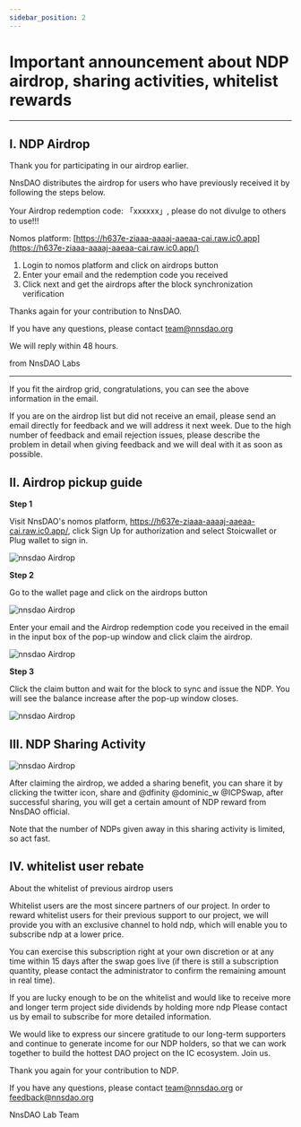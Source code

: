 ```yaml
---
sidebar_position: 2
---
```


# Important announcement about NDP airdrop, sharing activities, whitelist rewards

---

## I. NDP Airdrop

Thank you for participating in our airdrop earlier.

NnsDAO distributes the airdrop for users who have previously received it by following the steps below.

Your Airdrop redemption code: 「xxxxxx」, please do not divulge to others to use!!!

Nomos platform: [https://h637e-ziaaa-aaaaj-aaeaa-cai.raw.ic0.app](https://h637e-ziaaa-aaaaj-aaeaa-cai.raw.ic0.app/)

1. Login to nomos platform and click on airdrops button
2. Enter your email and the redemption code you received
3. Click next and get the airdrops after the block synchronization verification

Thanks again for your contribution to NnsDAO.

If you have any questions, please contact [team@nnsdao.org](mailto:team@nnsdao.org)

We will reply within 48 hours.

from NnsDAO Labs

---

If you fit the airdrop grid, congratulations, you can see the above information in the email.

If you are on the airdrop list but did not receive an email, please send an email directly for feedback and we will address it next week. Due to the high number of feedback and email rejection issues, please describe the problem in detail when giving feedback and we will deal with it as soon as possible.

## II. Airdrop pickup guide

**Step 1**

Visit NnsDAO's nomos platform, <https://h637e-ziaaa-aaaaj-aaeaa-cai.raw.ic0.app/>, click Sign Up for authorization and select Stoicwallet or Plug wallet to sign in.

![nnsdao Airdrop](https://docs.nnsdao.org/img/media/16422297004097/16422306201274.jpg)

**Step 2**

Go to the wallet page and click on the airdrops button

![nnsdao Airdrop](https://docs.nnsdao.org/img/media/16422297004097/16422307125493.jpg)

Enter your email and the Airdrop redemption code you received in the email in the input box of the pop-up window and click claim the airdrop.

![nnsdao Airdrop](https://docs.nnsdao.org/img/media/16422297004097/16422440370780.jpg)

**Step 3**

Click the claim button and wait for the block to sync and issue the NDP. You will see the balance increase after the pop-up window closes.

![nnsdao Airdrop](https://docs.nnsdao.org/img/media/16422297004097/16422445023040.jpg)

## III. NDP Sharing Activity

![nnsdao Airdrop](https://docs.nnsdao.org/img/media/16422297004097/share.png)

After claiming the airdrop, we added a sharing benefit, you can share it by clicking the twitter icon, share and @dfinity @dominic_w @ICPSwap, after successful sharing, you will get a certain amount of NDP reward from NnsDAO official.

Note that the number of NDPs given away in this sharing activity is limited, so act fast.

## IV. whitelist user rebate

About the whitelist of previous airdrop users

Whitelist users are the most sincere partners of our project. In order to reward whitelist users for their previous support to our project, we will provide you with an exclusive channel to hold ndp, which will enable you to subscribe ndp at a lower price.

You can exercise this subscription right at your own discretion or at any time within 15 days after the swap goes live (if there is still a subscription quantity, please contact the administrator to confirm the remaining amount in real time).

If you are lucky enough to be on the whitelist and would like to receive more and longer term project side dividends by holding more ndp Please contact us by email to subscribe for more detailed information.

We would like to express our sincere gratitude to our long-term supporters and continue to generate income for our NDP holders, so that we can work together to build the hottest DAO project on the IC ecosystem. Join us.

Thank you again for your contribution to NDP.

If you have any questions, please contact [team@nnsdao.org](mailto:team@nnsdao.org) or [feedback@nnsdao.org](mailto:feedback@nnsdao.org)

NnsDAO Lab Team
